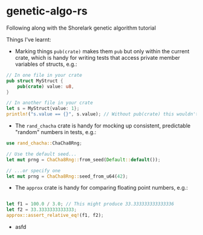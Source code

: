 # genetic-algo-rs

Following along with the Shorelark genetic algorithm tutorial

Things I've learnt:

- Marking things `pub(crate)` makes them `pub` but only within the current crate, which is handy for writing tests that access private member variables of structs, e.g.:
```rust
// In one file in your crate
pub struct MyStruct {
    pub(crate) value: u8,
}

// In another file in your crate
let s = MyStruct{value: 1};
println!("s.value == {}", s.value); // Without pub(crate) this wouldn't work
```

- The `rand_chacha` crate is handy for mocking up consistent, predictable "random" numbers in tests, e.g.:
```rust
use rand_chacha::ChaCha8Rng;

// Use the default seed...
let mut prng = ChaCha8Rng::from_seed(Default::default());

// ...or specify one
let mut prng = ChaCha8Rng::seed_from_u64(42);
```

- The `approx` crate is handy for comparing floating point numbers, e.g.:
```rust

let f1 = 100.0 / 3.0; // This might produce 33.333333333333336
let f2 = 33.3333333333333;
approx::assert_relative_eq!(f1, f2);
```

- asfd